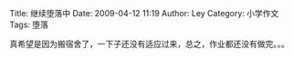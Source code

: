 Title: 继续堕落中
Date: 2009-04-12 11:19
Author: Ley
Category: 小学作文
Tags: 堕落

真希望是因为搬宿舍了，一下子还没有适应过来，总之，作业都还没有做完。。。
